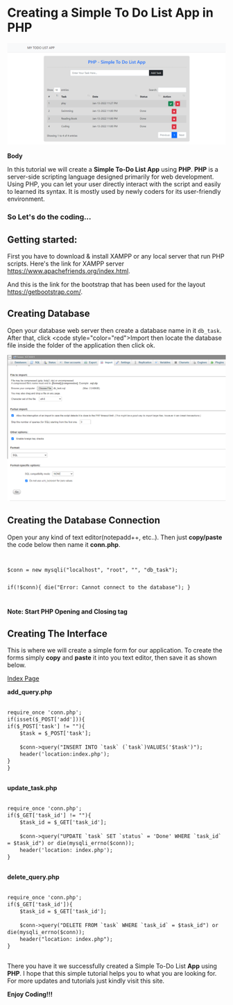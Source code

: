 # Creating a Simple To Do List App in PHP
![](images/Screenshot.png)

<b>Body</b>

In this tutorial we will create a <b>Simple To-Do List App</b> using <b>PHP</b>. <b>PHP</b> is a server-side scripting language designed primarily for web development. Using PHP, you can let your user directly interact with the script and easily to learned its syntax. It is mostly used by newly coders for its user-friendly environment.

### So Let's do the coding...
## Getting started:

First you have to download & install XAMPP or any local server that run PHP scripts. Here's the link for XAMPP server <a target="_blank" href="https://www.apachefriends.org/index.html">https://www.apachefriends.org/index.html</a>.

And this is the link for the bootstrap that has been used for the layout <a target="_blank" href="https://getbootstrap.com/">https://getbootstrap.com/</a>.

## Creating Database

Open your database web server then create a database name in it <code>db_task</code>. After that, click <code style="color="red">Import</code> then locate the database file inside the folder of the application then click ok.


![](images/localhost.png)

## Creating the Database Connection
Open your any kind of text editor(notepadd++, etc..). Then just <b>copy/paste</b> the code below then name it <b>conn.php</b>.


<code>
<pre>
$conn = new mysqli("localhost", "root", "", "db_task");

if(!$conn){
    die("Error: Cannot connect to the database");
}
</pre>
</code>
<b>Note: Start PHP Opening and Closing tag</b>

## Creating The Interface

This is where we will create a simple form for our application. To create the forms simply <b>copy</b> and <b>paste</b> it into you text editor, then save it as shown below.

<a target="_blank" href="https://github.com/Sujon-Ahmed/PHP-TODO-LIST/blob/main/index.php">Index Page</a>

<b>add_query.php</b>
<pre>
<code>
require_once 'conn.php';
if(isset($_POST['add'])){
if($_POST['task'] != ""){
    $task = $_POST['task'];

    $conn->query("INSERT INTO `task` (`task`)VALUES('$task')");
    header('location:index.php');
}
}
</code>
</pre>

<b>update_task.php</b>
<pre>
<code>
require_once 'conn.php';
if($_GET['task_id'] != ""){
    $task_id = $_GET['task_id'];

    $conn->query("UPDATE `task` SET `status` = 'Done' WHERE `task_id` = $task_id") or die(mysqli_errno($conn));
    header('location: index.php');
}
</code>
</pre>

<b>delete_query.php</b>
<pre>
<code>
require_once 'conn.php';
if($_GET['task_id']){
    $task_id = $_GET['task_id'];

    $conn->query("DELETE FROM `task` WHERE `task_id` = $task_id") or die(mysqli_errno($conn));
    header("location: index.php");
}	
</code>
</pre>


There you have it we successfully created a Simple To-Do List <b>App</b> using <b>PHP</b>. I hope that this simple tutorial helps you to what you are looking for. For more updates and tutorials just kindly visit this site.

<b>Enjoy Coding!!!</b>
